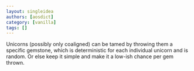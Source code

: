 ```yaml
---
layout: singleidea
authors: [aosdict]
category: [vanilla]
tags: []
---
```

Unicorns (possibly only coaligned) can be tamed by throwing them a specific gemstone, which is deterministic for each individual unicorn and is random. Or else keep it simple and make it a low-ish chance per gem thrown.

